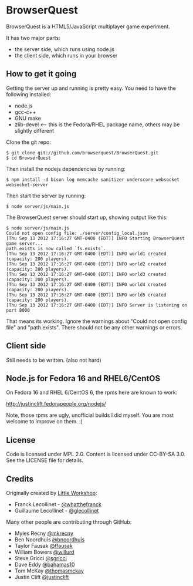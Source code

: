 BrowserQuest
============

BrowserQuest is a HTML5/JavaScript multiplayer game experiment.

It has two major parts:

* the server side, which runs using node.js
* the client side, which runs in your browser


How to get it going
-------------------

Getting the server up and running is pretty easy. You need to
have the following installed:

* node.js
* gcc-c++
* GNU make
* zlib-devel  <-- this is the Fedora/RHEL package name, others may be slightly different

Clone the git repo:

    $ git clone git://github.com/browserquest/BrowserQuest.git
    $ cd BrowserQuest

Then install the nodejs dependencies by running:

    $ npm install -d bison log memcache sanitizer underscore websocket websocket-server

Then start the server by running:

    $ node server/js/main.js

The BrowserQuest server should start up, showing output like
this:

    $ node server/js/main.js
    Could not open config file: ./server/config_local.json
    [Thu Sep 13 2012 17:16:27 GMT-0400 (EDT)] INFO Starting BrowserQuest game server...
    path.exists is now called `fs.exists`.
    [Thu Sep 13 2012 17:16:27 GMT-0400 (EDT)] INFO world1 created (capacity: 200 players).
    [Thu Sep 13 2012 17:16:27 GMT-0400 (EDT)] INFO world2 created (capacity: 200 players).
    [Thu Sep 13 2012 17:16:27 GMT-0400 (EDT)] INFO world3 created (capacity: 200 players).
    [Thu Sep 13 2012 17:16:27 GMT-0400 (EDT)] INFO world4 created (capacity: 200 players).
    [Thu Sep 13 2012 17:16:27 GMT-0400 (EDT)] INFO world5 created (capacity: 200 players).
    [Thu Sep 13 2012 17:16:27 GMT-0400 (EDT)] INFO Server is listening on port 8000

That means its working.  Ignore the warnings about "Could not open config file"
and "path.exists".  There should not be any other warnings or errors.


Client side
-----------

Still needs to be written. (also not hard)


Node.js for Fedora 16 and RHEL6/CentOS
--------------------------------------

On Fedora 16 and RHEL 6/CentOS 6, the rpms here are known to work:

  http://justinclift.fedorapeople.org/nodejs/

Note, those rpms are ugly, unofficial builds I did myself.  You are
most welcome to improve on them. :)


License
-------

Code is licensed under MPL 2.0. Content is licensed under CC-BY-SA 3.0.
See the LICENSE file for details.


Credits
-------
Originally created by [Little Workshop](http://www.littleworkshop.fr):

* Franck Lecollinet - [@whatthefranck](http://twitter.com/whatthefranck)
* Guillaume Lecollinet - [@glecollinet](http://twitter.com/glecollinet)

Many other people are contributing through GitHub:

* Myles Recny [@mkrecny](https://github.com/mkrecny)
* Ben Noordhuis [@bnoordhuis](https://github.com/bnoordhuis)
* Taylor Fausak [@tfausak](https://github.com/tfausak)
* William Bowers [@willurd](https://github.com/willurd)
* Steve Gricci [@sgricci](https://github.com/sgricci)
* Dave Eddy [@bahamas10](https://github.com/bahamas10)
* Tom McKay [@thomasmckay](https://github.com/thomasmckay)
* Justin Clift [@justinclift](https://github.com/justinclift)